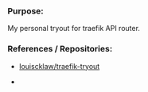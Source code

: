 ### Purpose:

My personal tryout for traefik API router.

### References / Repositories:

- [louiscklaw/traefik-tryout](https://www.github.com/louiscklaw/traefik-tryout)

  [](https://www.github.com/louiscklaw/traefik-tryout)

- [](https://www.github.com/louiscklaw/traefik-tryout)
